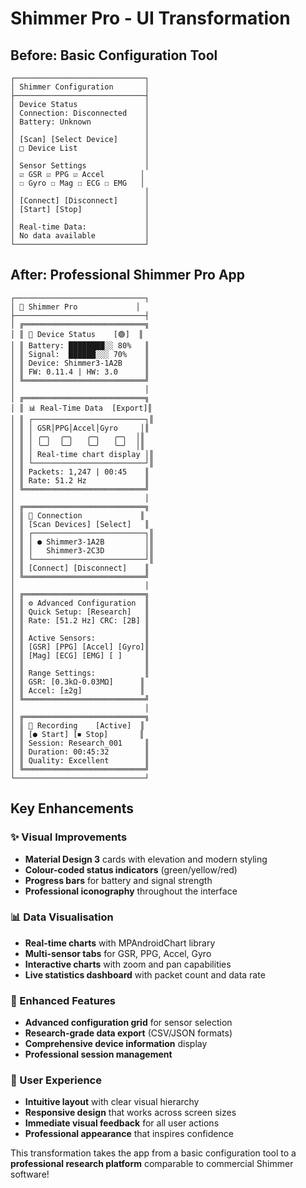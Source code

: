 # Shimmer Pro - UI Transformation

## Before: Basic Configuration Tool
```
┌─────────────────────────────┐
│ Shimmer Configuration       │
├─────────────────────────────┤
│ Device Status               │
│ Connection: Disconnected    │
│ Battery: Unknown            │
│                             │
│ [Scan] [Select Device]      │
│ □ Device List               │
│                             │
│ Sensor Settings             │
│ ☑ GSR ☑ PPG ☑ Accel        │
│ ☐ Gyro ☐ Mag ☐ ECG ☐ EMG   │
│                             │
│ [Connect] [Disconnect]      │
│ [Start] [Stop]              │
│                             │
│ Real-time Data:             │
│ No data available           │
└─────────────────────────────┘
```

## After: Professional Shimmer Pro App
```
┌─────────────────────────────┐
│ 🔧 Shimmer Pro             │
├─────────────────────────────┤
│ ╔═══════════════════════════╗
│ ║ 📡 Device Status    [🟢]  ║
│ ║ Battery: ████████░░ 80%   ║
│ ║ Signal:  ██████░░░ 70%    ║
│ ║ Device: Shimmer3-1A2B     ║
│ ║ FW: 0.11.4 | HW: 3.0      ║
│ ╚═══════════════════════════╝
│                             │
│ ╔═══════════════════════════╗
│ ║ 📊 Real-Time Data  [Export]║
│ ║ ┌─────────────────────────┐║
│ ║ │ GSR│PPG│Accel│Gyro     │║
│ ║ │ ╭─╮  ╭─╮   ╭─╮   ╭─╮  │║
│ ║ │ ╰─╯  ╰─╯   ╰─╯   ╰─╯  │║
│ ║ │ Real-time chart display │║
│ ║ └─────────────────────────┘║
│ ║ Packets: 1,247 | 00:45    ║
│ ║ Rate: 51.2 Hz             ║
│ ╚═══════════════════════════╝
│                             │
│ ╔═══════════════════════════╗
│ ║ 🔗 Connection             ║
│ ║ [Scan Devices] [Select]   ║
│ ║ ┌─────────────────────────┐║
│ ║ │ ● Shimmer3-1A2B         │║
│ ║ │   Shimmer3-2C3D         │║
│ ║ └─────────────────────────┘║
│ ║ [Connect] [Disconnect]    ║
│ ╚═══════════════════════════╝
│                             │
│ ╔═══════════════════════════╗
│ ║ ⚙️ Advanced Configuration  ║
│ ║ Quick Setup: [Research]   ║
│ ║ Rate: [51.2 Hz] CRC: [2B] ║
│ ║                           ║
│ ║ Active Sensors:           ║
│ ║ [GSR] [PPG] [Accel] [Gyro]║
│ ║ [Mag] [ECG] [EMG] [ ]     ║
│ ║                           ║
│ ║ Range Settings:           ║
│ ║ GSR: [0.3kΩ-0.03MΩ]      ║
│ ║ Accel: [±2g]             ║
│ ╚═══════════════════════════╝
│                             │
│ ╔═══════════════════════════╗
│ ║ 🔴 Recording    [Active]  ║
│ ║ [● Start] [⏹ Stop]       ║
│ ║ Session: Research_001     ║
│ ║ Duration: 00:45:32        ║
│ ║ Quality: Excellent        ║
│ ╚═══════════════════════════╝
└─────────────────────────────┘
```

## Key Enhancements

### ✨ Visual Improvements
- **Material Design 3** cards with elevation and modern styling
- **Colour-coded status indicators** (green/yellow/red)
- **Progress bars** for battery and signal strength
- **Professional iconography** throughout the interface

### 📊 Data Visualisation
- **Real-time charts** with MPAndroidChart library
- **Multi-sensor tabs** for GSR, PPG, Accel, Gyro
- **Interactive charts** with zoom and pan capabilities
- **Live statistics dashboard** with packet count and data rate

### 🔧 Enhanced Features
- **Advanced configuration grid** for sensor selection
- **Research-grade data export** (CSV/JSON formats)
- **Comprehensive device information** display
- **Professional session management**

### 🎯 User Experience
- **Intuitive layout** with clear visual hierarchy
- **Responsive design** that works across screen sizes
- **Immediate visual feedback** for all user actions
- **Professional appearance** that inspires confidence

This transformation takes the app from a basic configuration tool to a **professional research platform** comparable to commercial Shimmer software!